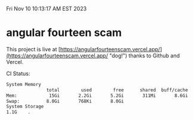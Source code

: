 Fri Nov 10 10:13:17 AM EST 2023

# angular fourteen scam


This project is live at [https://angularfourteenscam.vercel.app/](https://angularfourteenscam.vercel.app/ "dog!") thanks to Github and Vercel.

CI Status: 

```bash
System Memory
               total        used        free      shared  buff/cache   available
Mem:            15Gi       2.2Gi       5.2Gi       311Mi       8.6Gi        13Gi
Swap:          8.0Gi       768Ki       8.0Gi
System Storage
1.1G	.
```
